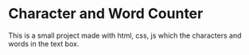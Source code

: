 # Character and Word Counter
This is a small project made with html, css, js which the characters and words in the text box.